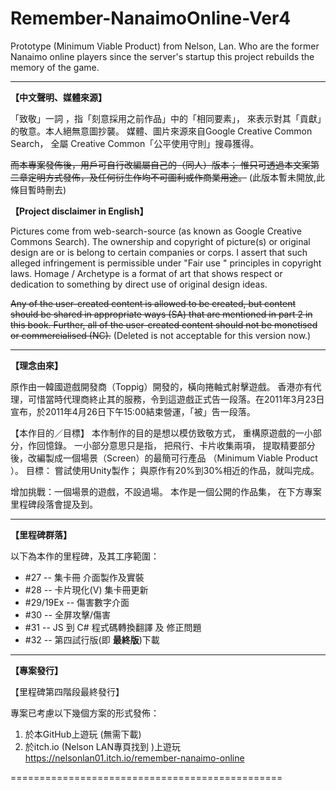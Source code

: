 # Remember-NanaimoOnline-Ver4


Prototype (Minimum Viable Product) from Nelson, Lan. Who are the former Nanaimo online players since the server's startup this project rebuilds the memory of the game.

---

**【中文聲明、媒體來源】**

「致敬」一詞 ，指「刻意採用之前作品」中的「相同要素」， 來表示對其「貢獻」的敬意。本人絕無意圖抄襲。 媒體、圖片來源來自Google Creative Common Search， 全屬 Creative Common「公平使用守則」搜尋獲得。

~~而本專案發佈後，用戶可自行改編屬自己的（同人）版本； 惟只可透過本文案第二章定明方式發佈，及任何衍生作均不可圖利或作商業用途。~~
 (此版本暫未開放,此條目暫時刪去)

**【Project disclaimer in English】**

Pictures come from web-search-source (as known as Google Creative Commons Search). The ownership and copyright of picture(s) or original design are or is belong to certain companies or corps. I assert that such alleged infringement is permissible under "Fair use " principles in copyright laws. Homage / Archetype is a format of art that shows respect or dedication to something by direct use of original design ideas.

~~Any of the user-created content is allowed to be created, but content should be shared in appropriate ways (SA) that are mentioned in part 2 in this book. Further, all of the user-created content should not be monetised or commercialised (NC).~~ 
(Deleted is not acceptable for this version now.)

---

**【理念由來】**

原作由一韓國遊戲開發商（Toppig）開發的，橫向捲軸式射擊遊戲。 香港亦有代理，可惜當時代理商終止其的服務，令到這遊戲正式告一段落。在2011年3月23日宣布，於2011年4月26日下午15:00結束營運，「被」告一段落。

【本作目的／目標】 
本作制作的目的是想以模仿致敬方式， 重構原遊戲的一小部分，作回憶錄。 
一小部分意思只是指， 把飛行、卡片收集兩項， 提取精要部分後，改編製成一個場景（Screen）的最簡可行產品 （Minimum Viable Product ）。 
目標： 嘗試使用Unity製作； 與原作有20%到30%相近的作品，就叫完成。 

增加挑戰：一個場景的遊戲，不設過場。 本作是一個公開的作品集， 在下方專案里程碑段落會提及到。

---

**【里程碑群落】**

以下為本作的里程碑，及其工序範圍：

- #27 -- 集卡冊 介面製作及實裝
- #28 -- 卡片現化(V) 集卡冊更新
- #29/19Ex -- 傷害數字介面
- #30 -- 全屏攻擊/傷害
- #31 -- JS 到 C# 程式碼轉換翻譯 及 修正問題
- #32 -- 第四試行版(即 **最終版**)下載

---
**【專案發行】**

【里程碑第四階段最終發行】

專案已考慮以下幾個方案的形式發佈：

1. 於本GitHub上遊玩 (無需下載)
2. 於itch.io (Nelson LAN專頁找到 )上遊玩 https://nelsonlan01.itch.io/remember-nanaimo-online

===============================================
